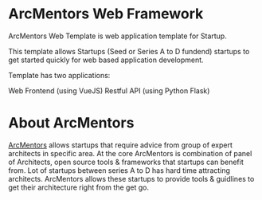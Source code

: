 # ArcMentors Web Framework

ArcMentors Web Template is web application template for Startup.

This template allows Startups (Seed or Series A to D fundend) startups to get started quickly for web based application development.

Template has two applications:

Web Frontend (using VueJS)
Restful API (using Python Flask)


# About ArcMentors

[ArcMentors](https://arcmentors.com/) allows startups that require advice from group of expert architects in specific area. At the core ArcMentors is combination of panel of Architects, open source tools & frameworks that startups can benefit from. Lot of startups between series A to D has hard time attracting architects. ArcMentors allows these startups to provide tools & guidlines to get their architecture right from the get go.
